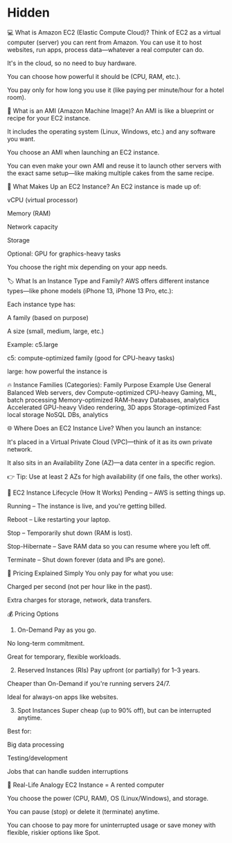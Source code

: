 # Hidden
💻 What is Amazon EC2 (Elastic Compute Cloud)?
Think of EC2 as a virtual computer (server) you can rent from Amazon. You can use it to host websites, run apps, process data—whatever a real computer can do.

It's in the cloud, so no need to buy hardware.

You can choose how powerful it should be (CPU, RAM, etc.).

You pay only for how long you use it (like paying per minute/hour for a hotel room).

🧱 What is an AMI (Amazon Machine Image)?
An AMI is like a blueprint or recipe for your EC2 instance.

It includes the operating system (Linux, Windows, etc.) and any software you want.

You choose an AMI when launching an EC2 instance.

You can even make your own AMI and reuse it to launch other servers with the exact same setup—like making multiple cakes from the same recipe.

🧩 What Makes Up an EC2 Instance?
An EC2 instance is made up of:

vCPU (virtual processor)

Memory (RAM)

Network capacity

Storage

Optional: GPU for graphics-heavy tasks

You choose the right mix depending on your app needs.

🏷️ What Is an Instance Type and Family?
AWS offers different instance types—like phone models (iPhone 13, iPhone 13 Pro, etc.):

Each instance type has:

A family (based on purpose)

A size (small, medium, large, etc.)

Example:
c5.large

c5: compute-optimized family (good for CPU-heavy tasks)

large: how powerful the instance is

🔥 Instance Families (Categories):
Family	Purpose	Example Use
General	Balanced	Web servers, dev
Compute-optimized	CPU-heavy	Gaming, ML, batch processing
Memory-optimized	RAM-heavy	Databases, analytics
Accelerated	GPU-heavy	Video rendering, 3D apps
Storage-optimized	Fast local storage	NoSQL DBs, analytics

🌐 Where Does an EC2 Instance Live?
When you launch an instance:

It's placed in a Virtual Private Cloud (VPC)—think of it as its own private network.

It also sits in an Availability Zone (AZ)—a data center in a specific region.

👉 Tip: Use at least 2 AZs for high availability (if one fails, the other works).

🔁 EC2 Instance Lifecycle (How It Works)
Pending – AWS is setting things up.

Running – The instance is live, and you're getting billed.

Reboot – Like restarting your laptop.

Stop – Temporarily shut down (RAM is lost).

Stop-Hibernate – Save RAM data so you can resume where you left off.

Terminate – Shut down forever (data and IPs are gone).

💸 Pricing Explained Simply
You only pay for what you use:

Charged per second (not per hour like in the past).

Extra charges for storage, network, data transfers.

💰 Pricing Options
1. On-Demand
Pay as you go.

No long-term commitment.

Great for temporary, flexible workloads.

2. Reserved Instances (RIs)
Pay upfront (or partially) for 1–3 years.

Cheaper than On-Demand if you're running servers 24/7.

Ideal for always-on apps like websites.

3. Spot Instances
Super cheap (up to 90% off), but can be interrupted anytime.

Best for:

Big data processing

Testing/development

Jobs that can handle sudden interruptions

🧠 Real-Life Analogy
EC2 Instance = A rented computer

You choose the power (CPU, RAM), OS (Linux/Windows), and storage.

You can pause (stop) or delete it (terminate) anytime.

You can choose to pay more for uninterrupted usage or save money with flexible, riskier options like Spot.

